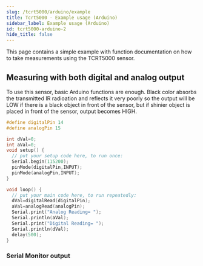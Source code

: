 ```yaml
---
slug: /tcrt5000/arduino/example
title: Tcrt5000 - Example usage (Arduino)
sidebar_label: Example usage (Arduino)
id: tcrt5000-arduino-2
hide_title: false
---
```


This page contains a simple example with function documentation on how to take measurements using the TCRT5000 sensor.

## Measuring with both digital and analog output
To use this sensor, basic Arduino functions are enough. Black color absorbs the transmitted IR radioation and reflects it very poorly so the output will be LOW if there is a black object in front of the sensor, but if shinier object is placed in front of the sensor, output becomes HIGH.

```cpp
#define digitalPin 14
#define analogPin 15

int dVal=0;
int aVal=0;
void setup() {
  // put your setup code here, to run once:
  Serial.begin(115200);
  pinMode(digitalPin,INPUT);
  pinMode(analogPin,INPUT);
}

void loop() {
  // put your main code here, to run repeatedly:
  dVal=digitalRead(digitalPin);
  aVal=analogRead(analogPin);
  Serial.print("Analog Reading= ");
  Serial.println(aVal);
  Serial.print("Digital Reading= ");
  Serial.println(dVal);
  delay(500);
}
```

### Serial Monitor output
<CenteredImage src="/img/tcrt5000/obstacle_sensor_output.jpg" alt="Output from Serial Monitor" caption="Output from Serial Monitor" width="400px" />
 